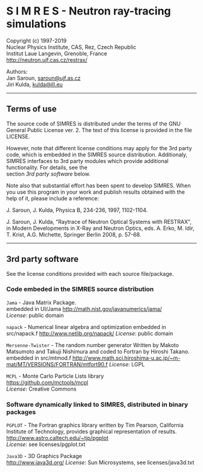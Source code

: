 # S I M R E S - Neutron ray-tracing simulations
Copyright (c) 1997-2019   
Nuclear Physics Institute, CAS, Rez, Czech Republic  
Institut Laue Langevin, Grenoble, France  
http://neutron.ujf.cas.cz/restrax/  

Authors:   
Jan Saroun, saroun@ujf.as.cz  
Jiri Kulda, kulda@ill.eu  

--------------------------------------------------------------

## Terms of use

The source code of SIMRES is distributed under the terms of the 
GNU General Public License ver. 2. The text of this license 
is provided in the file LICENSE. 

However, note that different license conditions may apply 
for the 3rd party code, which is embedded in the SIMRES source 
distribution. Additionaly, SIMRES interfaces to 3rd party modules 
which provide additional functionality. For details, see the   
section *3rd party software* below.

Note also that substantial effort has been spent to develop SIMRES.
When you use this program in your work and publish results obtained 
with the help of it, please include a reference:

J. Saroun, J. Kulda, Physica B, 234-236, 1997, 1102-1104.


J. Saroun, J. Kulda, "Raytrace of Neutron Optical Systems with RESTRAX", 
in Modern Developments in X-Ray and Neutron Optics, 
eds. A. Erko, M. Idir, T. Krist, A.G. Michette, Springer Berlin 2008, p. 57-68.

------------------------------------------------------------------
## 3rd party software
See the license conditions provided with each source file/package.

### Code embeded in the SIMRES source distribution

`Jama` - Java Matrix Package.   
embedded in UI/Jama
http://math.nist.gov/javanumerics/jama/  
*License*: public domain

`napack` - Numerical linear algebra and optimization
embedded in src/napack.f
http://www.netlib.org/napack/
*License*: public domain

`Mersenne-Twister` - The random number generator 
Written by Makoto Matsumoto and Takuji Nishimura and coded to Fortran by Hiroshi Takano.  
embedded in src/mtmod.f
http://www.math.sci.hiroshima-u.ac.jp/~m-mat/MT/VERSIONS/FORTRAN/mtfort90.f
*License*: LGPL 

`MCPL` - Monte Carlo Particle Lists library   
https://github.com/mctools/mcpl  
*License*: Creative Commons

### Software dynamically linked to SIMRES, distributed in binary packages

`PGPLOT` - The Fortran graphics library written by Tim Pearson, California Institute of Technology, provides graphical representation of results.  
http://www.astro.caltech.edu/~tjp/pgplot  
*License*: see licenses/pgplot.txt

`Java3D` - 3D Graphics Package  
http://www.java3d.org/
*License*: Sun Microsystems, see licenses/java3d.txt

